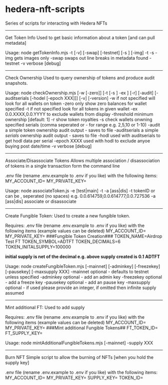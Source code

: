 # hedera-nft-scripts
Series of scripts for interacting with Hedera NFTs

----

Get Token Info
Used to get basic information about a token [and can pull metadata]

Usage: node getTokenInfo.mjs -t <token> [-v] [-swap] [-testnet] [-s <serial>] [-img]
       -t <token>
       -s <serial>
       -img    gets images only
       -swap   swaps out line breaks in metadata found
       -testnet
       -v          verbose [debug]

----

Check Ownership
Used to query ownership of tokens and produce audit snapshots.

Usage: node checkOwnership.mjs [-w <wallet> [-zero]] [-t <token> [-s <serials>] -ex <wallet>] [-r] [-audit] [-auditserials [-hodel [-epoch XXX]]] [-v] [-version]
       -w <wallet> if not specified will look for all wallets on token
             -zero  only show zero balances for wallet specified
       -t <token>  if not specified look for all tokens in given wallet
       -ex <wallet> 0.0.XXXX,0.0.YYYY to exclude wallets from display
       -threshold   minimum ownership [default: 1]
       -r          show token royalties
       -s <serials> check wallets onwning specified serials
                    (comma seperated or - for range e.g. 2,5,10 or 1-10)
       -audit      a simple token ownership audit output - saves to file
       -auditserials  a simple *serials* ownership audit output - saves to file
       -hodl       used with auditserials to get hodl data per serial
       -epoch XXXX used with hodl to exclude anyoe buying post date/time
       -v          verbose [debug]

----

Associate/Disassociate Tokens
Allows multiple association / disassociation of tokens in a single transaction form the command line

.env file (rename .env.example to .env if you like) with the following items:
MY_ACCOUNT_ID=
MY_PRIVATE_KEY=

Usage: node associateToken.js -e [test|main] -t <tokenId> -a [ass|dis]
                -t <tokenId> tokenID or can be , seperated (no spaces)
                      e.g. 0.0.614759,0.0.614777,0.0.727536
                -a [ass|dis] associate or disassociate

-----

Create Fungible Token:
Used to create a new fungible token.

Requires:
.env file (rename .env.example to .env if you like) with the following items (example values can be deleted)
MY_ACCOUNT_ID=
MY_PRIVATE_KEY=
###Fungible Token Creation###
TOKEN_NAME=Airdrop Test FT
TOKEN_SYMBOL=ADTFT
TOKEN_DECIMALS=6
TOKEN_INITALSUPPLY=100000

**initial supply is net of the decimal e.g. above supply created is 0.1 ADTFT**

Usage: node createFungibleToken.mjs [-mainnet] [-adminkey] [-freezekey] [-pausekey] [-maxsupply XXX]
       -mainnet         optional - defaults to testnet unless specified
       -adminkey        optional - add an admin key
       -freezekey       optional - add a freeze key
       -pausekey        optional - add an pause key
       -maxsupply       optional - if used please provide an integer, if omitted then infinite supply assumed

----

Mint additional FT:
Used to add supply

Requires:
.env file (rename .env.example to .env if you like) with the following items (example values can be deleted)
MY_ACCOUNT_ID=
MY_PRIVATE_KEY=
###Mint additional Fungible Tokens##
FT_TOKEN_ID=
FT_SUPPLY_KEY=

Usage: node mintAdditionalFungibleTokens.mjs [-mainnet] -supply XXX

----

Burn NFT
Simple script to allow the burning of NFTs [when you hold the supply key]

.env file (rename .env.example to .env if you like) with the following items:
MY_ACCOUNT_ID=
MY_PRIVATE_KEY=
SUPPLY_KEY=
TOKEN_ID=
